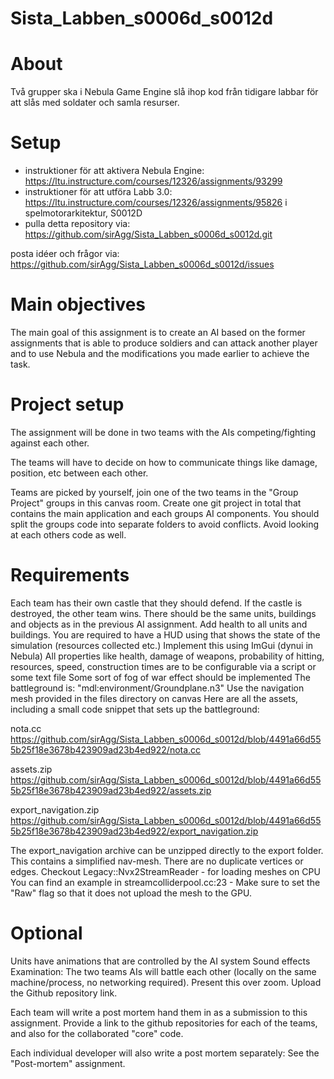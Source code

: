 # Sista_Labben_s0006d_s0012d

# About
Två grupper ska i Nebula Game Engine slå ihop kod från tidigare labbar för att slås med soldater och samla resurser.

# Setup
* instruktioner för att aktivera Nebula Engine: https://ltu.instructure.com/courses/12326/assignments/93299
* instruktioner för att utföra Labb 3.0: https://ltu.instructure.com/courses/12326/assignments/95826 i spelmotorarkitektur, S0012D
* pulla detta repository via: https://github.com/sirAgg/Sista_Labben_s0006d_s0012d.git

posta idéer och frågor via: https://github.com/sirAgg/Sista_Labben_s0006d_s0012d/issues

# Main objectives
The main goal of this assignment is to create an AI based on the former assignments that is able to produce soldiers and can attack another player and to use Nebula and the modifications you made earlier to achieve the task.

# Project setup
The assignment will be done in two teams with the AIs competing/fighting against each other.

The teams will have to decide on how to communicate things like damage, position, etc between each other.

Teams are picked by yourself, join one of the two teams in the "Group Project" groups in this canvas room. Create one git project in total that contains the main application and each groups AI components. You should split the groups code into separate folders to avoid conflicts. Avoid looking at each others code as well.

# Requirements
Each team has their own castle that they should defend. If the castle is destroyed, the other team wins.
There should be the same units, buildings and objects as in the previous AI assignment.
Add health to all units and buildings.
You are required to have a HUD using that shows the state of the simulation (resources collected etc.)
Implement this using ImGui (dynui in Nebula)
All properties like health, damage of weapons, probability of hitting, resources, speed, construction times are to be configurable via a script or some text file
Some sort of fog of war effect should be implemented
The battleground is: "mdl:environment/Groundplane.n3"
Use the navigation mesh provided in the files directory on canvas
Here are all the assets, including a small code snippet that sets up the battleground:

nota.cc https://github.com/sirAgg/Sista_Labben_s0006d_s0012d/blob/4491a66d555b25f18e3678b423909ad23b4ed922/nota.cc

assets.zip https://github.com/sirAgg/Sista_Labben_s0006d_s0012d/blob/4491a66d555b25f18e3678b423909ad23b4ed922/assets.zip

export_navigation.zip https://github.com/sirAgg/Sista_Labben_s0006d_s0012d/blob/4491a66d555b25f18e3678b423909ad23b4ed922/export_navigation.zip

The export_navigation archive can be unzipped directly to the export folder. This contains a simplified nav-mesh. There are no duplicate vertices or edges.
Checkout Legacy::Nvx2StreamReader - for loading meshes on CPU
        You can find an example in streamcolliderpool.cc:23 - Make sure to set the "Raw" flag so that it does not upload the mesh to the GPU.

# Optional
Units have animations that are controlled by the AI system
Sound effects
Examination:
The two teams AIs will battle each other (locally on the same machine/process, no networking required). Present this over zoom. Upload the Github repository link.

Each team will write a post mortem hand them in as a submission to this assignment. Provide a link to the github repositories for each of the teams, and also for the collaborated "core" code.

Each individual developer will also write a post mortem separately: See the "Post-mortem" assignment.